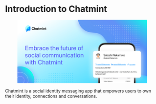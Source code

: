 # Introduction to Chatmint

<figure><img src=".gitbook/assets/feature graphic v1.jpg" alt=""><figcaption></figcaption></figure>

Chatmint is a social identity messaging app that empowers users to own their identity, connections and conversations.







